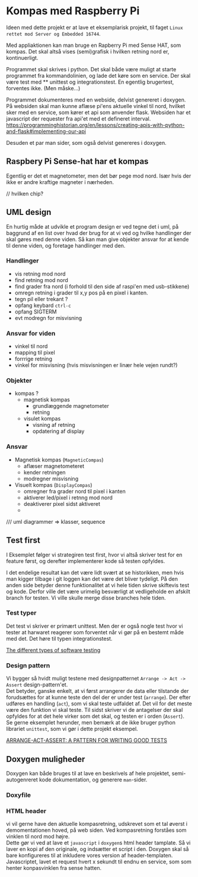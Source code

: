 # Kompas med Raspberry Pi

Ideen med dette projekt er at lave et eksemplarisk projekt, til faget `Linux rettet mod Server og Embedded 16744`.

Med appliaktionen kan man bruge en Rapberry Pi med Sense HAT, som kompas.
Det skal altså vises (semi)grafisk i hvilken retning nord er, kontinuerligt.

Programmet skal skrives i python.
Det skal både være muligt at starte programmet fra kommandolinien, og lade det køre som en service.
Der skal være test med ** unittest og integrationstest.
En egentlig brugertest, forventes ikke.  (Men måske...)

Programmet dokumenteres med en webside, delvist genereret i doxygen. 
På websiden skal man kunne aflæse pi'ens aktuelle vinkel til nord, hvilket sker med en service, som kører et api som anvender flask. Websiden har et javascript der requester fra api'et med et defineret interval.
https://programminghistorian.org/en/lessons/creating-apis-with-python-and-flask#implementing-our-api

Desuden et par man sider, som også delvist genereres i doxygen.

## Raspbery Pi Sense-hat har et kompas

Egentlig er det et magnetometer, men det bør pege mod nord. Især hvis der ikke er andre kraftige magneter i nærheden.

// hvilken chip?

## UML design

En hurtig måde at udvikle et program design er ved tegne det i uml, på baggrund af en list over hvad der brug for at vi ved og hvilke handlinger der skal gøres med denne viden. Så kan man give objekter ansvar for at kende til denne viden, og foretage handlinger med den.

### Handlinger

* vis retning mod nord
* find retning mod nord
* find grader fra nord (i forhold til den side af raspi'en med usb-stikkene)
* omregn retning i grader til x,y pos på en pixel i kanten.
* tegn pil eller trekant ?
* opfang keybard `ctrl-c`
* opfang SIGTERM
* evt modregn for misvisning

### Ansvar for viden

* vinkel til nord
* mapping til pixel
* forrrige retning
* vinkel for misvisning (hvis misvisningen er linær hele vejen rundt?)

### Objekter

* kompas ? 
  * magnetisk kompas 
    * grundlæggende magnetometer
    * retning
  * visulet kompas
    * visning af retning
    * opdatering af display

### Ansvar

* Magnetisk kompas (`MagneticCompas`)
  * aflæser magnetometeret
  * kender retningen 
  * modregner misvisning
* Visuelt kompas (`DisplayCompas`)
  * omregner fra grader nord til pixel i kanten 
  * aktiverer led/pixel i retnng mod nord
  * deaktiverer pixel sidst aktiveret
  * 

/// uml diagrammer => klasser, sequence
## Test first

I Eksemplet følger vi strategiren test first, hvor vi altså skriver test for en feature først, og derefter implementerer kode så testen opfyldes.

I det endelige resultat kan det være lidt svært at se historikken, men hvis man kigger tilbage i git loggen kan det være det bliver tydeligt. På den anden side betyder denne funktionalitet at vi hele tiden skrive skiftevis test og kode. Derfor ville det være urimelig besværligt at vedligeholde en afskilt branch for testen. Vi ville skulle merge disse branches hele tiden.

### Test typer

Det test vi skriver er primært unittest. Men der er også nogle test hvor vi tester at harwaret reagerer som forventet når vi gør på en bestemt måde med det. Det høre til typen integrationstest.

[The different types of software testing](https://www.atlassian.com/continuous-delivery/software-testing/types-of-software-testing)

### Design pattern

Vi bygger så hvidt muligt testene med designpatternet `Arrange -> Act -> Assert` design-pattern'et.  
Det betyder, ganske enkelt, at vi først arrangerer de data eller tilstande der forudsættes for at kunne teste den del der er under test (`arrange`). Der efter udføres en handling (`act`), som vi skal teste udfaldet af. Det vil for det meste være den funktion vi skal teste. Til sidst skriver vi de antagelser der skal opfyldes for at det hele virker som det skal, og testen er i orden (`Assert`).  
Se gerne  eksemplet herunder, men bemærk at de ikke bruger python librariet `unittest`, som vi gør i dette projekt eksempel.

[ARRANGE-ACT-ASSERT: A PATTERN FOR WRITING GOOD TESTS](https://automationpanda.com/2020/07/07/arrange-act-assert-a-pattern-for-writing-good-tests/)

## Doxygen muligheder

Doxygen kan både bruges til at lave en beskrivels af hele projektet, semi-autogenreret kode dokumentation, og generere `man`-sider.

### Doxyfile

### HTML header

vi vil gerne have den aktuelle kompasretning, udskrevet som et tal øverst i demomentationen hoved, på web siden. Ved kompasretning forståes som vinklen til nord mod højre.  
Dette gør vi ved at lave et `javascript` i `doxygen`s html header tamplate. Så vi laver en kopi af den originale, og indsætter et script i den. Doxygen skal så bare konfigureres til at inkludere vores version af header-templaten.
Javascriptet, lavet et request hvert x sekundt til endnu en service, som som henter konpasvinklen fra sense hatten.
